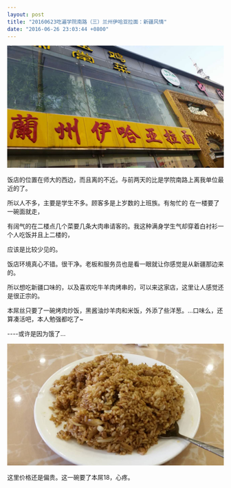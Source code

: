 ```yaml
---
layout: post
title: "20160623吃遍学院南路（三）兰州伊哈亚拉面：新疆风情"
date: "2016-06-26 23:03:44 +0800"
---
```


![](/img/pictures/2016-06-23-20160623-吃遍学院南路（三）兰州伊哈亚拉面：新疆风情2.jpg)

饭店的位置在师大的西边，而且离的不近。与前两天的比是学院南路上离我单位最近的了。

所以人不多，主要是学生不多。顾客多是上岁数的上班族。有匆忙的 在一楼要了一碗面就走，

有阔气的在二楼点几个菜要几条大肉串请客的。我这种满身学生气却穿着白衬衫一个人吃饭并且上二楼的，

应该是比较少见的。

饭店环境真心不错。很干净。老板和服务员也是看一眼就让你感觉是从新疆那边来的。

所以想吃新疆口味的，以及喜欢吃牛羊肉烤串的，可以来这家店，这里让人感觉还是很正宗的。

本屌丝只要了一碗烤肉炒饭，黑酱油炒羊肉和米饭，外添了些洋葱。...口味么，还算凑活吧，本人勉强都吃了~

----或许是因为饿了...

![烤肉炒饭](/img/pictures/2016-06-23-20160623-吃遍学院南路（三）兰州伊哈亚拉面：新疆风情1.jpg)


这里价格还是偏贵。这一碗要了本屌18，心疼。
